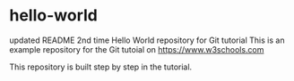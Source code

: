 # hello-world
updated README 2nd time
Hello World repository for Git tutorial
This is an example repository for the Git tutoial on https://www.w3schools.com

This repository is built step by step in the tutorial.
